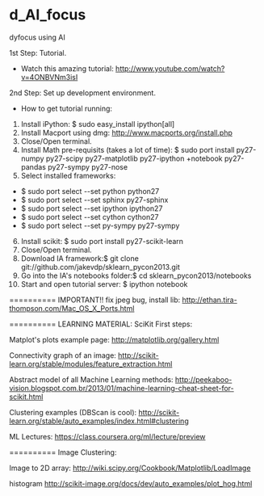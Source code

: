 d_AI_focus
==========
dyfocus using AI

1st Step: Tutorial.
  - Watch this amazing tutorial: http://www.youtube.com/watch?v=4ONBVNm3isI

2nd Step: Set up development environment.
- How to get tutorial running:

1. Install iPython: $ sudo easy_install ipython[all]
2. Install Macport using dmg: http://www.macports.org/install.php
3. Close/Open terminal.
4. Install Math pre-requisits (takes a lot of time): $ sudo port install py27-numpy py27-scipy py27-matplotlib py27-ipython +notebook py27-pandas py27-sympy py27-nose
5. Select installed frameworks: 
  - $ sudo port select --set python python27
  - $ sudo port select --set sphinx py27-sphinx
  - $ sudo port select --set ipython ipython27
  - $ sudo port select --set cython cython27
  - $ sudo port select --set py-sympy py27-sympy
6. Install scikit: $ sudo port install py27-scikit-learn
7. Close/Open terminal.
8. Download IA framework:$ git clone git://github.com/jakevdp/sklearn_pycon2013.git
9. Go into the IA's notebooks folder:$ cd sklearn_pycon2013/notebooks
10. Start and open tutorial server: $ ipython notebook

==========
IMPORTANT!!
fix jpeg bug, install lib:
http://ethan.tira-thompson.com/Mac_OS_X_Ports.html

==========
LEARNING MATERIAL:
SciKit First steps:

Matplot's plots example page:
http://matplotlib.org/gallery.html

Connectivity graph of an image:
http://scikit-learn.org/stable/modules/feature_extraction.html

Abstract model of all Machine Learning methods:
http://peekaboo-vision.blogspot.com.br/2013/01/machine-learning-cheat-sheet-for-scikit.html

Clustering examples (DBScan is cool):
http://scikit-learn.org/stable/auto_examples/index.html#clustering

ML Lectures:
https://class.coursera.org/ml/lecture/preview

==========
Image Clustering:

Image to 2D array: http://wiki.scipy.org/Cookbook/Matplotlib/LoadImage

histogram 
http://scikit-image.org/docs/dev/auto_examples/plot_hog.html



